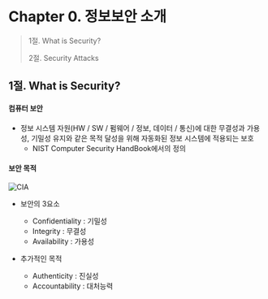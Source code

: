 #  Chapter 0. 정보보안 소개
> 1절. What is Security?
> 
> 2절. Security Attacks

## 1절. What is Security?
#### 컴퓨터 보안
* 정보 시스템 자원(HW / SW / 펌웨어 / 정보, 데이터 / 통신)에 대한 무결성과 가용성, 기밀성 유지와 같은 목적 달성을 위해 자동화된 정보 시스템에 적용되는 보호
    * NIST Computer Security HandBook에서의 정의

#### 보안 목적
![CIA](https://)
* 보안의 3요소
    * Confidentiality : 기밀성
    * Integrity : 무결성
    * Availability : 가용성

* 추가적인 목적
    * Authenticity : 진실성
    * Accountability : 대처능력